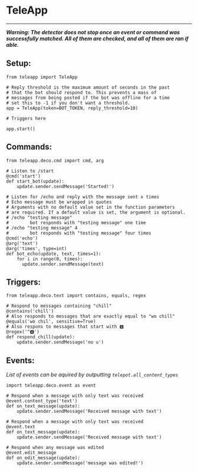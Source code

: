 TeleApp
=======
-------

***Warning: The detector does not stop once an event or command was successfully matched. All of them are checked, and all of them are ran if able.***

Setup:
------
```
from teleapp import TeleApp

# Reply threshold is the maximum amount of seconds in the past
# that the bot should respond to. This prevents a mass of
# messages from being posted if the bot was offline for a time
# set this to -1 if you don't want a threshold.
app = TeleApp(token=BOT_TOKEN, reply_threshold=10)

# Triggers here

app.start()
```

Commands:
---------
```
from teleapp.deco.cmd import cmd, arg

# Listen to /start
@cmd('start')
def start_bot(update):
    update.sender.sendMessage('Started!')

# Listen for /echo and reply with the message sent x times
# Echo message must be wrapped in quotes
# Arguments with no default value set in the function parameters
# are required. If a default value is set, the argument is optional.
# /echo "testing message"
#        bot responds with "testing message" one time
# /echo "testing message" 4
#        bot responds with "testing message" four times
@cmd('echo')
@arg('text')
@arg('times', type=int)
def bot_echo(update, text, times=1):
    for i in range(0, times):
      update.sender.sendMessage(text)
```

Triggers:
---------
```
from teleapp.deco.text import contains, equals, regex

# Respond to messages containing "chill"
@contains('chill')
# Also responds to messages that are exactly equal to "wo chill"
@equals('wo chil', sensitive=True)
# Also respons to messages that start with 🅱️
@regex('^🅱️')
def respond_chill(update):
    update.sender.sendMessage('no u')
```

Events:
-------
*List of events can be aquired by outputting `telepot.all_content_types`*
```
import teleapp.deco.event as event

# Respond when a message with only text was received
@event.content_type('text')
def on_text_message(update):
    update.sender.sendMessage('Received message with text')

# Respond when a message with only text was received
@event.text
def on_text_message(update):
    update.sender.sendMessage('Received message with text')

# Respond when any message was edited
@event.edit_message
def on_edit_message(update):
    update.sender.sendMessage('message was edited!')
```
